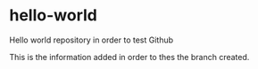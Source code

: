 # hello-world
Hello world repository in order to test Github

This is the information added in order to thes the branch created.
